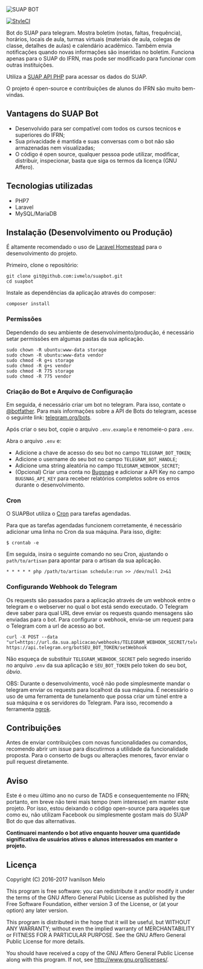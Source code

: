 ![SUAP BOT](http://i.imgur.com/1bXOo0H.jpg)

[![StyleCI](https://styleci.io/repos/65643183/shield?branch=master)](https://styleci.io/repos/65643183)

Bot do SUAP para telegram. Mostra boletim (notas, faltas, frequência), horários, locais de aula, turmas virtuais (materiais de aula, colegas de classe, detalhes de aulas) e calendário acadêmico. Também envia notificações quando novas informações são inseridas no boletim. Funciona apenas para o SUAP do IFRN, mas pode ser modificado para funcionar com outras instituições.

Utiliza a [SUAP API PHP](https://github.com/ivmelo/suap-api-php) para acessar os dados do SUAP.

O projeto é open-source e contribuições de alunos do IFRN são muito bem-vindas.

## Vantagens do SUAP Bot
- Desenvolvido para ser compatível com todos os cursos tecnicos e superiores do IFRN;
- Sua privacidade é mantida e suas conversas com o bot não são armazenadas nem visualizadas;
- O código é open source, qualquer pessoa pode utilizar, modificar, distribuir, inspecionar, basta que siga os termos da licença (GNU Affero).

## Tecnologias utilizadas
- PHP7
- Laravel
- MySQL/MariaDB

## Instalação (Desenvolvimento ou Produção)
É altamente recomendado o uso de [Laravel Homestead](https://laravel.com/docs/5.4/homestead) para o desenvolvimento do projeto.

Primeiro, clone o repositório:
```
git clone git@github.com:ivmelo/suapbot.git
cd suapbot
```

Instale as dependências da aplicação através do composer:
```
composer install
```

### Permissões
Dependendo do seu ambiente de desenvolvimento/produção, é necessário setar permissões em algumas pastas da sua aplicação.
```
sudo chown -R ubuntu:www-data storage
sudo chown -R ubuntu:www-data vendor
sudo chmod -R g+s storage
sudo chmod -R g+s vendor
sudo chmod -R 775 storage
sudo chmod -R 775 vendor
```

### Criação do Bot e Arquivo de Configuração
Em seguida, é necessário criar um bot no telegram. Para isso, contate o [@botfather](https://telegram.me/botfather). Para mais informações sobre a API de Bots do telegram, acesse o seguinte link: [telegram.org/bots](https://core.telegram.org/bots).

Após criar o seu bot, copie o arquivo `.env.example` e renomeie-o para `.env`.

Abra o arquivo `.env` e:
- Adicione a chave de acesso do seu bot no campo `TELEGRAM_BOT_TOKEN`;
- Adicione o username do seu bot no campo `TELEGRAM_BOT_HANDLE`;
- Adicione uma string aleatória no campo `TELEGRAM_WEBHOOK_SECRET`;
- (Opcional) Criar uma conta no [Bugsnag](https://bugsnag.com) e adicionar a API Key no campo `BUGSNAG_API_KEY` para receber relatórios completos sobre os erros durante o desenvolvimento.

### Cron
O SUAPBot utiliza o [Cron](https://en.wikipedia.org/wiki/Cron) para tarefas agendadas.

Para que as tarefas agendadas funcionem corretamente, é necessário adicionar uma linha no Cron da sua máquina. Para isso, digite:

```
$ crontab -e
```

Em seguida, insira o seguinte comando no seu Cron, ajustando o `path/to/artisan` para apontar para o artisan da sua aplicação.

```
* * * * * php /path/to/artisan schedule:run >> /dev/null 2>&1
```

### Configurando Webhook do Telegram
Os requests são passados para a aplicação através de um webhook entre o telegram e o webserver no qual o bot está sendo executado. O Telegram deve saber para qual URL deve enviar os requests quando mensagens são enviadas para o bot. Para configurar o webhook, envia-se um request para o Telegram com a url de acesso ao bot.
```
curl -X POST --data "url=https://url.da.sua.aplicacao/webhooks/TELEGRAM_WEBHOOK_SECRET/telegram" https://api.telegram.org/botSEU_BOT_TOKEN/setWebhook
```
Não esqueça de substituir `TELEGRAM_WEBHOOK_SECRET` pelo segredo inserido no arquivo `.env` da sua aplicação e `SEU_BOT_TOKEN` pelo token do seu bot, _óbvio_.

OBS: Durante o desenvolvimento, você não pode simplesmente mandar o telegram enviar os requests para localhost da sua máquina. É necessário o uso de uma ferramenta de tunelamento que possa criar um túnel entre a sua máquina e os servidores do Telegram. Para isso, recomendo a ferramenta [ngrok](https://ngrok.com).


## Contribuições
Antes de enviar contribuições com novas funcionalidades ou comandos, recomendo abrir um issue para discutirmos a utilidade da funcionalidade proposta. Para o conserto de bugs ou alterações menores, favor enviar o pull request diretamente.

## Aviso
Este é o meu último ano no curso de TADS e consequentemente no IFRN; portanto, em breve não terei mais tempo (nem interesse) em manter este projeto. Por isso, estou deixando o código open-source para aqueles que como eu, não utilizam Facebook ou simplesmente gostam mais do SUAP Bot do que das alternativas.

**Continuarei mantendo o bot ativo enquanto houver uma quantidade significativa de usuários ativos e alunos interessados em manter o projeto.**

## Licença
Copyright (C) 2016-2017  Ivanilson Melo

This program is free software: you can redistribute it and/or modify
it under the terms of the GNU Affero General Public License as published
by the Free Software Foundation, either version 3 of the License, or
(at your option) any later version.

This program is distributed in the hope that it will be useful,
but WITHOUT ANY WARRANTY; without even the implied warranty of
MERCHANTABILITY or FITNESS FOR A PARTICULAR PURPOSE.  See the
GNU Affero General Public License for more details.

You should have received a copy of the GNU Affero General Public License
along with this program.  If not, see <http://www.gnu.org/licenses/>.
